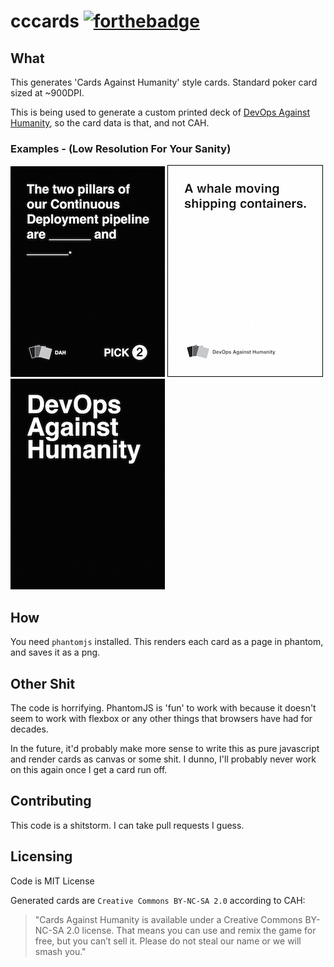 # cccards [![forthebadge](http://forthebadge.com/images/badges/certified-steve-bruhle.svg)](http://forthebadge.com)

## What
This generates 'Cards Against Humanity' style cards. Standard poker card sized at ~900DPI.

This is being used to generate a custom printed deck of [DevOps Against Humanity](https://github.com/bridgetkromhout/devops-against-humanity), so the card data is that, and not CAH.

### Examples - (Low Resolution For Your Sanity)
![Black Card](https://raw.githubusercontent.com/kaylynb/cccards/master/cards_example/black3.png)
<img src="https://raw.githubusercontent.com/kaylynb/cccards/master/cards_example/white1.png" style="border: 1px solid black;" alt="White Card" />
![Card Back](https://raw.githubusercontent.com/kaylynb/cccards/master/cards_example/black_back.png)

## How
You need `phantomjs` installed. This renders each card as a page in phantom, and saves it as a png.

## Other Shit
The code is horrifying. PhantomJS is 'fun' to work with because it doesn't seem to work with flexbox or any other things that browsers have had for decades.

In the future, it'd probably make more sense to write this as pure javascript and render cards as canvas or some shit. I dunno, I'll probably never work on this again once I get a card run off.

## Contributing
This code is a shitstorm. I can take pull requests I guess.

## Licensing
Code is MIT License

Generated cards are `Creative Commons BY-NC-SA 2.0` according to CAH:

> "Cards Against Humanity is available under a Creative Commons BY-NC-SA 2.0 license. That means you can use and remix the game for free, but you can’t sell it. Please do not steal our name or we will smash you."
